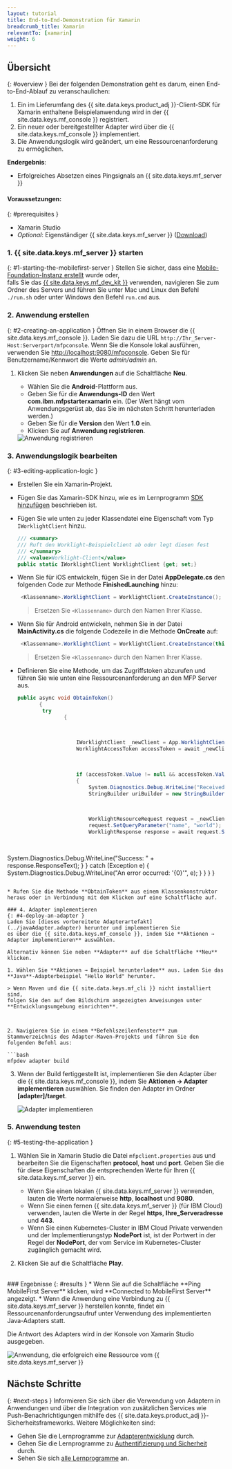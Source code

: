```yaml
---
layout: tutorial
title: End-to-End-Demonstration für Xamarin
breadcrumb_title: Xamarin
relevantTo: [xamarin]
weight: 6
---
```

<!-- NLS_CHARSET=UTF-8 -->
## Übersicht
{: #overview }
Bei der folgenden Demonstration geht es darum, einen End-to-End-Ablauf zu veranschaulichen: 

1. Ein im Lieferumfang des {{ site.data.keys.product_adj }}-Client-SDK für Xamarin enthaltene Beispielanwendung wird
in der {{ site.data.keys.mf_console }} registriert. 
2. Ein neuer oder bereitgestellter Adapter wird über die {{ site.data.keys.mf_console }} implementiert.  
3. Die Anwendungslogik wird geändert, um eine Ressourcenanforderung zu ermöglichen. 

**Endergebnis**:

* Erfolgreiches Absetzen eines Pingsignals an {{ site.data.keys.mf_server }}

#### Voraussetzungen: 
{: #prerequisites }
* Xamarin Studio
* *Optional*: Eigenständiger {{ site.data.keys.mf_server }} ([Download]({{site.baseurl}}/downloads))

### 1. {{ site.data.keys.mf_server }} starten
{: #1-starting-the-mobilefirst-server }
Stellen Sie sicher, dass eine [Mobile-Foundation-Instanz erstellt](../../ibmcloud/using-mobile-foundation) wurde oder,  
falls Sie das [{{ site.data.keys.mf_dev_kit }}](../../installation-configuration/development/) verwenden, navigieren
Sie zum Ordner des Servers und führen Sie unter Mac und Linux den Befehl `./run.sh` oder unter Windows den Befehl `run.cmd` aus.

### 2. Anwendung erstellen
{: #2-creating-an-application }
Öffnen Sie in einem Browser die {{ site.data.keys.mf_console }}. Laden Sie dazu die URL `http://Ihr_Server-Host:Serverport/mfpconsole`. Wenn Sie die Konsole lokal ausführen, verwenden Sie [http://localhost:9080/mfpconsole](http://localhost:9080/mfpconsole). Geben Sie für Benutzername/Kennwort die Werte *admin/admin* an.

1. Klicken Sie neben **Anwendungen** auf die Schaltfläche **Neu**. 
    * Wählen Sie die **Android**-Plattform aus. 
    * Geben Sie für die **Anwendungs-ID** den Wert **com.ibm.mfpstarterxamarin** ein. (Der Wert hängt vom Anwendungsgerüst ab, das Sie im nächsten Schritt herunterladen werden.)
    * Geben Sie für die **Version** den Wert **1.0** ein.
    * Klicken Sie auf **Anwendung registrieren**.

    <img class="gifplayer" alt="Anwendung registrieren" src="register-an-application-xamarin.gif"/>

### 3. Anwendungslogik bearbeiten
{: #3-editing-application-logic }
* Erstellen Sie ein Xamarin-Projekt. 
* Fügen Sie das Xamarin-SDK hinzu, wie es im Lernprogramm [SDK hinzufügen](../../application-development/sdk/xamarin/) beschrieben ist. 
* Fügen Sie wie unten zu jeder Klassendatei eine Eigenschaft vom Typ `IWorklightClient` hinzu. 

   ```csharp
   /// <summary>
   /// Ruft den Worklight-Beispielclient ab oder legt diesen fest
   /// </summary>
   /// <value>Worklight-Client</value>
   public static IWorklightClient WorklightClient {get; set;}
   ```
* Wenn Sie für iOS entwickeln, fügen Sie in der Datei **AppDelegate.cs** den folgenden Code zur Methode **FinishedLaunching** hinzu:

  ```csharp
   <Klassenname>.WorklightClient = WorklightClient.CreateInstance();
  ```
  >Ersetzen Sie `<Klassenname>` durch den Namen Ihrer Klasse.
* Wenn Sie für Android entwickeln, nehmen Sie in der Datei **MainActivity.cs** die folgende Codezeile in die Methode **OnCreate** auf:

  ```csharp
   <Klassenname>.WorklightClient = WorklightClient.CreateInstance(this);
  ```
  >Ersetzen Sie `<Klassenname>` durch den Namen Ihrer Klasse.
* Definieren Sie eine Methode, um das Zugriffstoken abzurufen und führen Sie wie unten eine Ressourcenanforderung an den MFP Server aus. 

    ```csharp
    public async void ObtainToken()
           {
            try
                   {
       
                       

                       IWorklightClient _newClient = App.WorklightClient;
                       WorklightAccessToken accessToken = await _newClient.AuthorizationManager.ObtainAccessToken("");
       
                       

                       if (accessToken.Value != null && accessToken.Value != "")
                       {
                           System.Diagnostics.Debug.WriteLine("Received the following access token value: " + accessToken.Value);
                           StringBuilder uriBuilder = new StringBuilder().Append("/adapters/javaAdapter/resource/greet");
       
                           

                           WorklightResourceRequest request = _newClient.ResourceRequest(new Uri(uriBuilder.ToString(), UriKind.Relative), "GET");
                           request.SetQueryParameter("name", "world");
                           WorklightResponse response = await request.Send();
       
                           

System.Diagnostics.Debug.WriteLine("Success: " + response.ResponseText);
                       }
                   }
                   catch (Exception e)
                   {
                       System.Diagnostics.Debug.WriteLine("An error occurred: '{0}'", e);
                   }
               }
           }
    }
   ```

* Rufen Sie die Methode **ObtainToken** aus einem Klassenkonstruktor heraus oder in Verbindung mit dem Klicken auf eine Schaltfläche auf.

### 4. Adapter implementieren
{: #4-deploy-an-adapter }
Laden Sie [dieses vorbereitete Adapterartefakt](../javaAdapter.adapter) herunter und implementieren Sie
es über die {{ site.data.keys.mf_console }}, indem Sie **Aktionen → Adapter implementieren** auswählen. 

Alternativ können Sie neben **Adapter** auf die Schaltfläche **Neu** klicken.   

1. Wählen Sie **Aktionen → Beispiel herunterladen** aus. Laden Sie das **Java**-Adapterbeispiel "Hello World" herunter.

   > Wenn Maven und die {{ site.data.keys.mf_cli }} nicht installiert sind,
folgen Sie den auf dem Bildschirm angezeigten Anweisungen unter **Entwicklungsumgebung einrichten**.



2. Navigieren Sie in einem **Befehlszeilenfenster** zum Stammverzeichnis des Adapter-Maven-Projekts und führen Sie den folgenden Befehl aus:

   ```bash
   mfpdev adapter build
   ```

3. Wenn der Build fertiggestellt ist, implementieren Sie den Adapter über die
{{ site.data.keys.mf_console }}, indem Sie **Aktionen → Adapter implementieren** auswählen. Sie finden den Adapter im Ordner **[adapter]/target**.

   <img class="gifplayer" alt="Adapter implementieren" src="create-an-adapter.png"/>

<!-- <img src="device-screen.png" alt="sample app" style="float:right"/>-->
### 5. Anwendung testen
{: #5-testing-the-application }
1. Wählen Sie in Xamarin Studio die Datei `mfpclient.properties` aus und bearbeiten Sie die Eigenschaften **protocol**, **host** und **port**. Geben Sie die für diese Eigenschaften die entsprechenden Werte für Ihren {{ site.data.keys.mf_server }} ein.
    * Wenn Sie einen lokalen {{ site.data.keys.mf_server }} verwenden, lauten die Werte normalerweise **http**, **localhost** und **9080**.
    * Wenn Sie einen fernen {{ site.data.keys.mf_server }} (für IBM Cloud) verwenden, lauten die Werte in der Regel **https**, **Ihre_Serveradresse** und **443**.
    * Wenn Sie einen Kubernetes-Cluster in IBM Cloud Private verwenden und der Implementierungstyp **NodePort** ist, ist der Portwert in der Regel der **NodePort**, der vom Service im Kubernetes-Cluster zugänglich gemacht wird.

2. Klicken Sie auf die Schaltfläche **Play**.

<br clear="all"/>
### Ergebnisse
{: #results }
* Wenn Sie auf die Schaltfläche **Ping MobileFirst Server** klicken, wird **Connected to MobileFirst Server** angezeigt.
* Wenn die Anwendung eine Verbindung zu {{ site.data.keys.mf_server }} herstellen konnte, findet ein Ressourcenanforderungsaufruf unter Verwendung des implementierten Java-Adapters statt.

Die Antwort des Adapters wird in der Konsole von Xamarin Studio ausgegeben. 

![Anwendung, die erfolgreich eine Ressource vom {{ site.data.keys.mf_server }}](console-output.png)

## Nächste Schritte
{: #next-steps }
Informieren Sie sich über die Verwendung von Adaptern in Anwendungen und über die Integration von zusätzlichen Services wie Push-Benachrichtigungen mithilfe des {{ site.data.keys.product_adj }}-Sicherheitsframeworks. Weitere Möglichkeiten sind:

- Gehen Sie die Lernprogramme zur [Adapterentwicklung](../../adapters/) durch.
- Gehen Sie die Lernprogramme zu [Authentifizierung und Sicherheit](../../authentication-and-security/) durch.
- Sehen Sie sich [alle Lernprogramme](../../all-tutorials) an.
